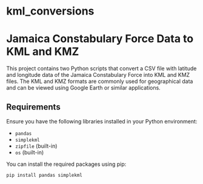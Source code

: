 # kml_conversions

# Jamaica Constabulary Force Data to KML and KMZ

This project contains two Python scripts that convert a CSV file with latitude and longitude data of the Jamaica Constabulary Force into KML and KMZ files. The KML and KMZ formats are commonly used for geographical data and can be viewed using Google Earth or similar applications.

## Requirements

Ensure you have the following libraries installed in your Python environment:

- `pandas`
- `simplekml`
- `zipfile` (built-in)
- `os` (built-in)

You can install the required packages using pip:

```bash
pip install pandas simplekml
